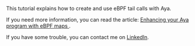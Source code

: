 This tutorial explains how to create and use eBPF tail calls with Aya.

If you need more information, you can read the article: [Enhancing your Aya program with eBPF maps ](https://dev.to/littlejo/enhancing-your-aya-program-with-ebpf-maps-4hdj).

If you have some trouble, you can contact me on [LinkedIn](https://www.linkedin.com/in/joseph-ligier-4b86632).
